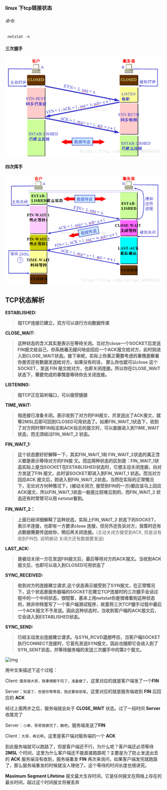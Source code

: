 ### linux 下tcp链接状态

###### 命令:

```shell
 netstat -n
```

#### 三次握手

![img](20180717202520531)





#### 四次挥手

![img](20180717204202563)



## TCP状态解析

**ESTABLISHED:**

> **指TCP连接已建立，双方可以进行方向数据传递**

**CLOSE_WAIT:**

> **这种状态的含义其实是表示在等待关闭。当对方close一个SOCKET后发送FIN报文给自己，你系统毫无疑问地会回应一个ACK报文给对方，此时则进入到CLOSE_WAIT状态。接下来呢，实际上你真正需要考虑的事情是察看你是否还有数据发送给对方，如果没有的话， 那么你也就可以close 这个SOCKET，发送 FIN 报文给对方，也即关闭连接。所以你在CLOSE_WAIT 状态下，需要完成的事情是等待你去关闭连接。**

**LISTENING:**

> **指TCP正在监听端口，可以接受链接**

**TIME_WAIT:**

> **指连接已准备关闭。表示收到了对方的FIN报文，并发送出了ACK报文，就等2MSL后即可回到CLOSED可用状态了。如果FIN_WAIT_1状态下，收到了对方同时带FIN标志和ACK标志的报文时，可以直接进入到TIME_WAIT状态，而无须经过FIN_WAIT_2 状态。**

**FIN_WAIT_1:**

> **这个状态要好好解释一下，其实FIN_WAIT_1和 FIN_WAIT_2状态的真正含义都是表示等待对方的FIN报 文。而这两种状态的区别是：FIN_WAIT_1状态实际上是当SOCKET在ESTABLISHED状态时，它想主动关闭连接，向对方发送了FIN 报文，此时该SOCKET即进入到FIN_WAIT_1 状态。而当对方回应ACK 报文后，则进入到FIN_WAIT_2状态，当然在实际的正常情况 下，无论对方何种情况下，(被动关闭方, 接受到FIN的一方)都应该马上回应ACK报文，所以FIN_WAIT_1状态一般是比较难见到的，而FIN_WAIT_2 状态还有时常常可以用 netstat看到。**

**FIN_WAIT_2：**

> **上面已经详细解释了这种状态，实际上FIN_WAIT_2 状态下的SOCKET，表示半连接，也即有一方要求close 连接，但另外还告诉对方，我暂时还有点数据需要传送给你，稍后再关闭连接。**(主动关闭方接受到ACK, 但是没有收到FIN包. 说明被动 关闭方还有数据要发送)

**LAST_ACK:**

> **是被动关闭一方在发送FIN报文后，最后等待对方的ACK报文。当收到ACK报文后，也即可以进入到CLOSED可用状态了**

**SYNC_RECEIVED:**

> **收到对方的连接建立请求,这个状态表示接受到了SYN报文，在正常情况下，这个状态是服务器端的SOCKET在建立TCP连接时的三次握手会话过程中的一个中间状态，很短暂，基本上用netstat你是很难看到这种状态的，除非你特意写了一个客户端测试程序，故意将三次TCP握手过程中最后一个ACK报文不予发送。因此这种状态时，当收到客户端的ACK报文后，它会进入到ESTABLISHED状态。**

**SYNC_SEND:**

> **已经主动发出连接建立请求。与SYN_RCVD遥想呼应，当客户端SOCKET执行CONNECT连接时，它首先发送SYN报文，因此也随即它会进入到了SYN_SENT状态，并等待服务端的发送三次握手中的第2个报文。**



![img](https://pic1.zhimg.com/80/v2-0e93c846696208020702f1b8a60dff6c_720w.jpg)

用中文来描述下这个过程：

Client: `服务端大哥，我事情都干完了，准备撤了`，这里对应的就是客户端发了一个**FIN**

Server：`知道了，但是你等等我，我还要收收尾`，这里对应的就是服务端收到 **FIN** 后回应的 **ACK**

经过上面两步之后，服务端就会处于 **CLOSE_WAIT** 状态。过了一段时间 **Server** 收尾完了

Server：`小弟，哥哥我做完了，撤吧`，服务端发送了**FIN**

Client：`大哥，再见啊`，这里是客户端对服务端的一个 **ACK**

到此服务端就可以跑路了，但是客户端还不行。为什么呢？客户端还必须等待 **2MSL** 个时间，这里为什么客户端还不能直接跑路呢？主要是为了防止发送出去的 **ACK** 服务端没有收到，服务端重发 **FIN** 再次来询问，如果客户端发完就跑路了，那么服务端重发的时候就没人理他了。这个等待的时间长度也很讲究。



**Maximum Segment Lifetime** 报文最大生存时间，它是任何报文在网络上存在的最长时间，超过这个时间报文将被丢弃